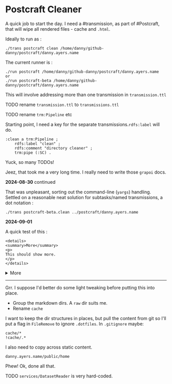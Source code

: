 # Postcraft Cleaner

A quick job to start the day. I need a #transmission, as part of #Postcraft, that will wipe all rendered files - cache and `.html`.

Ideally to run as :

```
./trans postcraft clean /home/danny/github-danny/postcraft/danny.ayers.name
```

The current runner is :

```
./run postcraft /home/danny/github-danny/postcraft/danny.ayers.name
or
./run postcraft-beta /home/danny/github-danny/postcraft/danny.ayers.name
```

This will involve addressing more than one transmission in `transmission.ttl`

TODO rename `transmission.ttl` to `transmissions.ttl`

TODO rename `trm:Pipeline` etc

Starting point, I need a key for the separate transmissions.`rdfs:label` will do.

```
:clean a trm:Pipeline ;
    rdfs:label "clean" ;
    rdfs:comment "directory cleaner" ;
    trm:pipe (:SC) .
```

Yuck, so many TODOs!

Jeez, that took me a very long time. I really need to write those `grapoi` docs.

**2024-08-30** continued

That was unpleasant, sorting out the command-line (`yargs`) handling. Settled on a reasonable neat solution for subtasks/named transmissions, a dot notation :

```
./trans postcraft-beta.clean ../postcraft/danny.ayers.name
```

**2024-09-01**

A quick test of this :

```
<details>
<summary>More</summary>
<p>
This should show more.
</p>
</details>
```

<details>
<summary>More</summary>
<p>
This should show more.
</p>
</details>

---

Grr. I suppose I'd better do some light tweaking before putting this into place.

- Group the markdown dirs. A `raw` dir suits me.
- Rename `cache`

I want to keep the dir structures in places, but pull the content from git so I'll put a flag in `FileRemove` to ignore `.dotfiles`.
In `.gitignore` maybe:

```
cache/*
!cache/.*
```

I also need to copy across static content.

```
danny.ayers.name/public/home
```

Phew! Ok, done all that.

TODO `services/DatasetReader` is very hard-coded.
